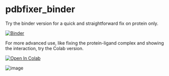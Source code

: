 # pdbfixer_binder

Try the binder version for a quick and straightforward fix on protein only.

[![Binder](https://mybinder.org/badge_logo.svg)](https://mybinder.org/v2/gh/quantaosun/pdbfixer_binder/HEAD?labpath=pdbfixer_binder.ipynb)

For more advanced use, like fixing the protein-ligand complex and showing the interaction, try the Colab version. 

[![Open In Colab](https://colab.research.google.com/assets/colab-badge.svg)](https://github.com/quantaosun/pdbfixer_online/blob/main/pdbfixer_colab.ipynb)

![image](https://user-images.githubusercontent.com/75652473/215966056-29b40dd3-0583-4a5e-90ac-a50e0bfc4b45.png)
